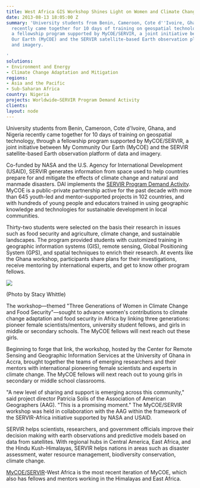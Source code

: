 ```yaml
---
title: West Africa GIS Workshop Shines Light on Women and Climate Change
date: 2013-08-13 18:05:00 Z
summary: 'University students from Benin, Cameroon, Cote d''Ivoire, Ghana, and Nigeria
  recently came together for 10 days of training on geospatial technology, through
  a fellowship program supported by MyCOE/SERVIR, a joint initiative between My Community
  Our Earth (MyCOE) and the SERVIR satellite-based Earth observation platform of data
  and imagery.

'
solutions:
- Environment and Energy
- Climate Change Adaptation and Mitigation
regions:
- Asia and the Pacific
- Sub-Saharan Africa
country: Nigeria
projects: Worldwide—SERVIR Program Demand Activity
clients: 
layout: node
---
```


University students from Benin, Cameroon, Cote d'Ivoire, Ghana, and Nigeria recently came together for 10 days of training on geospatial technology, through a fellowship program supported by MyCOE/SERVIR, a joint initiative between My Community Our Earth (MyCOE) and the SERVIR satellite-based Earth observation platform of data and imagery.

Co-funded by NASA and the U.S. Agency for International Development (USAID), SERVIR generates information from space used to help countries prepare for and mitigate the effects of climate change and natural and manmade disasters. DAI implements the [SERVIR Program Demand Activity][1]. MyCOE is a public-private partnership active for the past decade with more than 645 youth-led and mentor-supported projects in 102 countries, and with hundreds of young people and educators trained in using geographic knowledge and technologies for sustainable development in local communities.

Thirty-two students were selected on the basis their research in issues such as food security and agriculture, climate change, and sustainable landscapes. The program provided students with customized training in geographic information systems (GIS), remote sensing, Global Positioning System (GPS), and spatial techniques to enrich their research. At events like the Ghana workshop, participants share plans for their investigations, receive mentoring by international experts, and get to know other program fellows.

![][2]

(Photo by Stacy Whittle)

The workshop—themed "Three Generations of Women in Climate Change and Food Security"—sought to advance women's contributions to climate change adaptation and food security in Africa by linking three generations: pioneer female scientists/mentors, university student fellows, and girls in middle or secondary schools. The MyCOE fellows will next reach out these girls.

Beginning to forge that link, the workshop, hosted by the Center for Remote Sensing and Geographic Information Services at the University of Ghana in Accra, brought together the teams of emerging researchers and their mentors with international pioneering female scientists and experts in climate change. The MyCOE fellows will next reach out to young girls in secondary or middle school classrooms.

"A new level of sharing and support is emerging across this community," said project director Patricia Solis of the Association of American Geographers (AAG). "This is a promising moment." The MyCOE/SERVIR workshop was held in collaboration with the AAG within the framework of the SERVIR-Africa initiative supported by NASA and USAID.

SERVIR helps scientists, researchers, and government officials improve their decision making with earth observations and predictive models based on data from satellites. With regional hubs in Central America, East Africa, and the Hindu Kush-Himalayas, SERVIR helps nations in areas such as disaster assessment, water resource management, biodiversity conservation, climate change.

[MyCOE/SERVIR][3]-West Africa is the most recent iteration of MyCOE, which also has fellows and mentors working in the Himalayas and East Africa.

[1]: /our-work/projects/worldwide-servir-program-demand-activity
[2]: https://assetify-dai.com/news/COE.jpg
[3]: https://sites.google.com/a/aag.org/mycoe-servirglobal/
